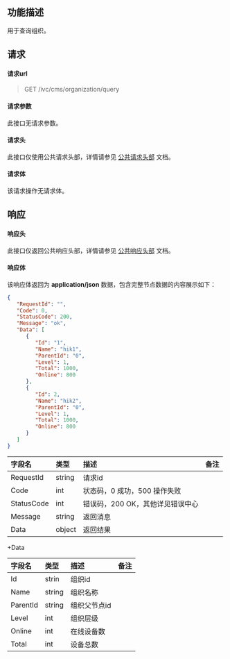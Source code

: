 ## 功能描述

用于查询组织。

## 请求

#### 请求url

> GET /ivc/cms/organization/query

#### 请求参数

此接口无请求参数。

#### 请求头

此接口仅使用公共请求头部，详情请参见 [公共请求头部](https://cloud.tencent.com/document/product/1344/50451) 文档。

#### 请求体

该请求操作无请求体。

## 响应

#### 响应头

此接口仅返回公共响应头部，详情请参见 [公共响应头部](https://cloud.tencent.com/document/product/1344/50452) 文档。

#### 响应体

该响应体返回为 **application/json** 数据，包含完整节点数据的内容展示如下：

```json
{
   "RequestId": "",
   "Code": 0,
   "StatusCode": 200,
   "Message": "ok",
   "Data": [
      {
         "Id": "1",
         "Name": "hik1",
         "ParentId": "0",
         "Level": 1,
         "Total": 1000,
         "Online": 800
      },
      {
         "Id": 2,
         "Name": "hik2",
         "ParentId": "0",
         "Level": 1,
         "Total": 1000,
         "Online": 800
      }
   ]
}
```

| 字段名     | 类型   | 描述                             | 备注 |
| :--------- | :----- | :------------------------------- | :--- |
| RequestId  | string | 请求id                           |      |
| Code       | int    | 状态码，0 成功，500 操作失败     |      |
| StatusCode | int    | 错误码，200 OK，其他详见错误中心 |      |
| Message    | string | 返回消息                         |      |
| Data       | object | 返回结果                         |      |

+Data

| 字段名   | 类型   | 描述         | 备注 |
| :------- | :----- | :----------- | :--- |
| Id       | strin  | 组织id       |      |
| Name     | string | 组织名称     |      |
| ParentId | string | 组织父节点id |      |
| Level    | int    | 组织层级     |      |
| Online   | int    | 在线设备数   |      |
| Total    | int    | 设备总数     |      |

